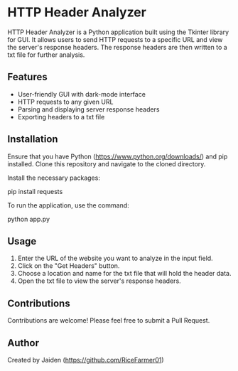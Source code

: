 # HTTP Header Analyzer

HTTP Header Analyzer is a Python application built using the Tkinter library for GUI. It allows users to send HTTP requests to a specific URL and view the server's response headers. The response headers are then written to a txt file for further analysis.

## Features

- User-friendly GUI with dark-mode interface
- HTTP requests to any given URL
- Parsing and displaying server response headers
- Exporting headers to a txt file

## Installation

Ensure that you have Python (https://www.python.org/downloads/) and pip installed. Clone this repository and navigate to the cloned directory.

Install the necessary packages:

pip install requests

To run the application, use the command:

python app.py

## Usage

1. Enter the URL of the website you want to analyze in the input field.
2. Click on the "Get Headers" button.
3. Choose a location and name for the txt file that will hold the header data.
4. Open the txt file to view the server's response headers.

## Contributions

Contributions are welcome! Please feel free to submit a Pull Request.

## Author

Created by Jaiden (https://github.com/RiceFarmer01)
